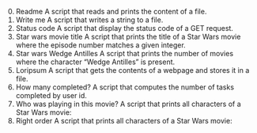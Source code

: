 0. Readme
A script that reads and prints the content of a file.
1. Write me
A script that writes a string to a file.
2. Status code
A script that display the status code of a GET request.
3. Star wars movie title
A script that prints the title of a Star Wars movie where the episode number matches a given integer.
4. Star wars Wedge Antilles
A script that prints the number of movies where the character “Wedge Antilles” is present.
5. Loripsum
A script that gets the contents of a webpage and stores it in a file.
6. How many completed?
A script that computes the number of tasks completed by user id.
7. Who was playing in this movie?
A script that prints all characters of a Star Wars movie:
8. Right order
A script that prints all characters of a Star Wars movie:
